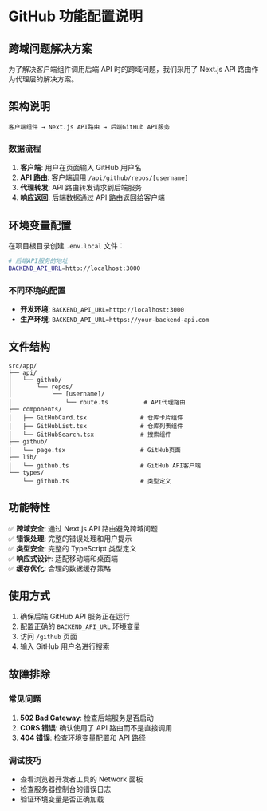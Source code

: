 # GitHub 功能配置说明

## 跨域问题解决方案

为了解决客户端组件调用后端 API 时的跨域问题，我们采用了 Next.js API 路由作为代理层的解决方案。

## 架构说明

```
客户端组件 → Next.js API路由 → 后端GitHub API服务
```

### 数据流程

1. **客户端**: 用户在页面输入 GitHub 用户名
2. **API 路由**: 客户端调用 `/api/github/repos/[username]`
3. **代理转发**: API 路由转发请求到后端服务
4. **响应返回**: 后端数据通过 API 路由返回给客户端

## 环境变量配置

在项目根目录创建 `.env.local` 文件：

```bash
# 后端API服务的地址
BACKEND_API_URL=http://localhost:3000
```

### 不同环境的配置

- **开发环境**: `BACKEND_API_URL=http://localhost:3000`
- **生产环境**: `BACKEND_API_URL=https://your-backend-api.com`

## 文件结构

```
src/app/
├── api/
│   └── github/
│       └── repos/
│           └── [username]/
│               └── route.ts          # API代理路由
├── components/
│   ├── GitHubCard.tsx               # 仓库卡片组件
│   ├── GitHubList.tsx               # 仓库列表组件
│   └── GitHubSearch.tsx             # 搜索组件
├── github/
│   └── page.tsx                     # GitHub页面
├── lib/
│   └── github.ts                    # GitHub API客户端
└── types/
    └── github.ts                    # 类型定义
```

## 功能特性

✅ **跨域安全**: 通过 Next.js API 路由避免跨域问题  
✅ **错误处理**: 完整的错误处理和用户提示  
✅ **类型安全**: 完整的 TypeScript 类型定义  
✅ **响应式设计**: 适配移动端和桌面端  
✅ **缓存优化**: 合理的数据缓存策略

## 使用方式

1. 确保后端 GitHub API 服务正在运行
2. 配置正确的 `BACKEND_API_URL` 环境变量
3. 访问 `/github` 页面
4. 输入 GitHub 用户名进行搜索

## 故障排除

### 常见问题

1. **502 Bad Gateway**: 检查后端服务是否启动
2. **CORS 错误**: 确认使用了 API 路由而不是直接调用
3. **404 错误**: 检查环境变量配置和 API 路径

### 调试技巧

- 查看浏览器开发者工具的 Network 面板
- 检查服务器控制台的错误日志
- 验证环境变量是否正确加载
